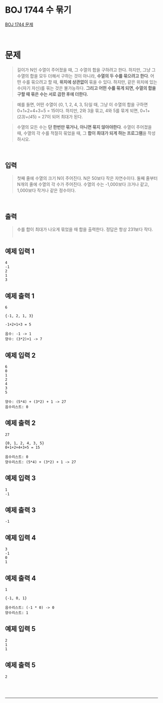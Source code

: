 # BOJ 1744 수 묶기

[BOJ 1744 문제](https://www.acmicpc.net/problem/1744)

<br>

# 문제
> 길이가 N인 수열이 주어졌을 때, 그 수열의 합을 구하려고 한다. 하지만, 그냥 그 수열의 합을 모두 더해서 구하는 것이 아니라, **수열의 두 수를 묶으려고 한다**. 어떤 수를 묶으려고 할 때, **위치에 상관없이** 묶을 수 있다. 하지만, 같은 위치에 있는 수(자기 자신)를 묶는 것은 불가능하다. **그리고 어떤 수를 묶게 되면, 수열의 합을 구할 때 묶은 수는 서로 곱한 후에 더한다.**

> 예를 들면, 어떤 수열이 {0, 1, 2, 4, 3, 5}일 때, 그냥 이 수열의 합을 구하면 0+1+2+4+3+5 = 15이다. 하지만, 2와 3을 묶고, 4와 5를 묶게 되면, 0+1+(2*3)+(4*5) = 27이 되어 최대가 된다.

> 수열의 모든 수는 **단 한번만 묶거나, 아니면 묶지 않아야한다**. 수열이 주어졌을 때, 수열의 각 수를 적절히 묶었을 때, 그 **합이 최대가 되게 하는 프로그램**을 작성하시오.
<br>

## 입력

> 첫째 줄에 수열의 크기 N이 주어진다. N은 50보다 작은 자연수이다. 둘째 줄부터 N개의 줄에 수열의 각 수가 주어진다. 수열의 수는 -1,000보다 크거나 같고, 1,000보다 작거나 같은 정수이다.
<br>

## 출력
> 수를 합이 최대가 나오게 묶었을 때 합을 출력한다. 정답은 항상 231보다 작다.
<br><br>


## 예제 입력 1

```
4
-1
2
1
3

```

## 예제 출력 1

```
6

{-1, 2, 1, 3}

-1+2+1+3 = 5

음수: -1 -> 1
양수: (3*2)+1 -> 7
```

## 예제 입력 2

```
6
0
1
2
4
3
5

양수: (5*4) + (3*2) + 1 -> 27 
음수리스트: 0

```

## 예제 출력 2

```
27

{0, 1, 2, 4, 3, 5}
0+1+2+4+3+5 = 15

음수리스트: 0
양수리스트: (5*4) + (3*2) + 1 -> 27
```

## 예제 입력 3

```
1
-1

```

## 예제 출력 3

```
-1

```

## 예제 입력 4

```
3
-1
0
1
```

## 예제 출력 4

```
1

{-1, 0, 1}

음수리스트: (-1 * 0) -> 0
양수리스트: 1

```

## 예제 입력 5

```
2
1
1

```

## 예제 출력 5

```
2
```

<br><br>

--- 

<br>